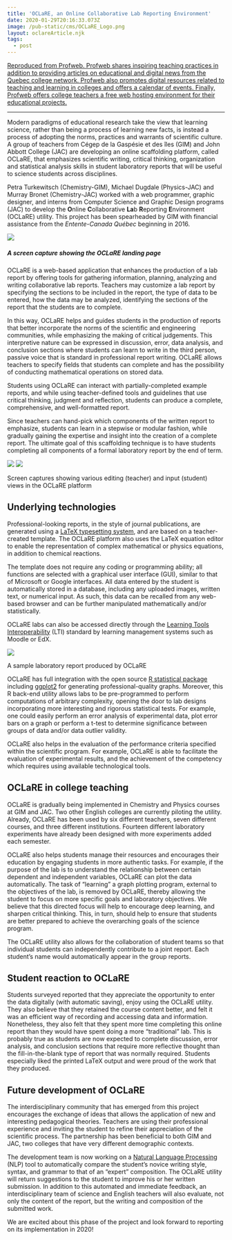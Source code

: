 ```yaml
---
title: 'OCLaRE, an Online Collaborative Lab Reporting Environment'
date: 2020-01-29T20:16:33.073Z
image: /pub-static/cms/OCLaRE_Logo.png
layout: oclareArticle.njk
tags:
  - post
---
```

[Reproduced from Profweb. Profweb shares inspiring teaching practices in addition to providing articles on educational and digital news from the Quebec college network. Profweb also promotes digital resources related to teaching and learning in colleges and offers a calendar of events. Finally, Profweb offers college teachers a free web hosting environment for their educational projects.](https://www.profweb.ca/en/publications/articles/oclare-an-online-collaborative-lab-reporting-environment?utm_source=Infolettre+anglophone&utm_campaign=e74a09c84d-Infolettre_anglophone_COPY_01&utm_medium=email&utm_term=0_f3ae205636-e74a09c84d-138899417)

- - -

Modern paradigms of educational research take the view that learning science, rather than being a process of learning new facts, is instead a process of adopting the norms, practices and warrants of scientific culture. A group of teachers from Cégep de la Gaspésie et des îles (GIM) and John Abbott College (JAC) are developing an online scaffolding platform, called OCLaRE, that emphasizes scientific writing, critical thinking, organization and statistical analysis skills in student laboratory reports that will be useful to science students across disciplines.

Petra Turkewitsch (Chemistry-GIM), Michael Dugdale (Physics-JAC) and Murray Bronet (Chemistry-JAC) worked with a web programmer, graphic designer, and interns from Computer Science and Graphic Design programs (JAC) to develop the **O**nline **C**ollaborative **La**b **R**eporting **E**nvironment (OCLaRE) utility. This project has been spearheaded by GIM with financial assistance from the *Entente-Canada Québec* beginning in 2016.

[![](https://www.profweb.ca/system/cms/files/files/000/004/416/original/oclare-website.jpg)](https://www.profweb.ca/system/cms/files/files/000/004/416/original/oclare-website.jpg "Opens in a new window.")

##### A screen capture showing the OCLaRE landing page

OCLaRE is a web-based application that enhances the production of a lab report by offering tools for gathering information, planning, analyzing and writing collaborative lab reports. Teachers may customize a lab report by specifying the sections to be included in the report, the type of data to be entered, how the data may be analyzed, identifying the sections of the report that the students are to complete.

In this way, OCLaRE helps and guides students in the production of reports that better incorporate the norms of the scientific and engineering communities, while emphasizing the making of critical judgements. This interpretive nature can be expressed in discussion, error, data analysis, and conclusion sections where students can learn to write in the third person, passive voice that is standard in professional report writing. OCLaRE allows teachers to specify fields that students can complete and has the possibility of conducting mathematical operations on stored data.

Students using OCLaRE can interact with partially-completed example reports, and while using teacher-defined tools and guidelines that use critical thinking, judgment and reflection, students can produce a complete, comprehensive, and well-formatted report.

Since teachers can hand-pick which components of the written report to emphasize, students can learn in a stepwise or modular fashion, while gradually gaining the expertise and insight into the creation of a complete report. The ultimate goal of this scaffolding technique is to have students completing all components of a formal laboratory report by the end of term.

[![](https://www.profweb.ca/system/cms/files/files/000/004/415/original/oclare-teachers-students-views.jpg)](https://www.profweb.ca/system/cms/files/files/000/004/415/original/oclare-teachers-students-views.jpg "Opens in a new window.") [![](https://www.profweb.ca/system/cms/files/files/000/004/414/original/oclare-students-views.jpg)](https://www.profweb.ca/system/cms/files/files/000/004/414/original/oclare-students-views.jpg "Opens in a new window.")

Screen captures showing various editing (teacher) and input (student) views in the OCLaRE platform

## Underlying technologies

Professional-looking reports, in the style of journal publications, are generated using a [LaTeX typesetting system](https://en.wikipedia.org/wiki/LaTeX "Opens in a new window."), and are based on a teacher-created template. The OCLaRE platform also uses the LaTeX equation editor to enable the representation of complex mathematical or physics equations, in addition to chemical reactions.

The template does not require any coding or programming ability; all functions are selected with a graphical user interface (GUI), similar to that of Microsoft or Google interfaces. All data entered by the student is automatically stored in a database, including any uploaded images, written text, or numerical input. As such, this data can be recalled from any web-based browser and can be further manipulated mathematically and/or statistically.

OCLaRE labs can also be accessed directly through the [Learning Tools Interoperability](https://en.wikipedia.org/wiki/Learning_Tools_Interoperability "Opens in a new window.") (LTI) standard by learning management systems such as Moodle or EdX.

[![](https://www.profweb.ca/system/cms/files/files/000/004/413/original/lab-report-example.jpg)](https://www.profweb.ca/system/cms/files/files/000/004/413/original/lab-report-example.jpg "Opens in a new window.")

A sample laboratory report produced by OCLaRE

OCLaRE has full integration with the open source [R statistical package](https://www.r-project.org/about.html "Opens in a new window.") including [ggplot2](https://ggplot2.tidyverse.org/ "Opens in a new window.") for generating professional-quality graphs. Moreover, this R back-end utility allows labs to be pre-programmed to perform computations of arbitrary complexity, opening the door to lab designs incorporating more interesting and rigorous statistical tests. For example, one could easily perform an error analysis of experimental data, plot error bars on a graph or perform a t-test to determine significance between groups of data and/or data outlier validity.

OCLaRE also helps in the evaluation of the performance criteria specified within the scientific program. For example, OCLaRE is able to facilitate the evaluation of experimental results, and the achievement of the competency which requires using available technological tools.

## OCLaRE in college teaching

OCLaRE is gradually being implemented in Chemistry and Physics courses at GIM and JAC. Two other English colleges are currently piloting the utility. Already, OCLaRE has been used by six different teachers, seven different courses, and three different institutions. Fourteen different laboratory experiments have already been designed with more experiments added each semester.

OCLaRE also helps students manage their resources and encourages their education by engaging students in more authentic tasks. For example, if the purpose of the lab is to understand the relationship between certain dependent and independent variables, OCLaRE can plot the data automatically. The task of “learning” a graph plotting program, external to the objectives of the lab, is removed by OCLaRE, thereby allowing the student to focus on more specific goals and laboratory objectives. We believe that this directed focus will help to encourage deep learning, and sharpen critical thinking. This, in turn, should help to ensure that students are better prepared to achieve the overarching goals of the science program.

The OCLaRE utility also allows for the collaboration of student teams so that individual students can independently contribute to a joint report. Each student’s name would automatically appear in the group reports.

## Student reaction to OCLaRE

Students surveyed reported that they appreciate the opportunity to enter the data digitally (with automatic saving), enjoy using the OCLaRE utility. They also believe that they retained the course content better, and felt it was an efficient way of recording and accessing data and information. Nonetheless, they also felt that they spent more time completing this online report than they would have spent doing a more “traditional” lab. This is probably true as students are now expected to complete discussion, error analysis, and conclusion sections that require more reflective thought than the fill-in-the-blank type of report that was normally required. Students especially liked the printed LaTeX output and were proud of the work that they produced.

## Future development of OCLaRE

The interdisciplinary community that has emerged from this project encourages the exchange of ideas that allows the application of new and interesting pedagogical theories. Teachers are using their professional experience and inviting the student to refine their appreciation of the scientific process. The partnership has been beneficial to both GIM and JAC, two colleges that have very different demographic contexts.

The development team is now working on a [Natural Language Processing](https://en.wikipedia.org/wiki/Natural_language_processing "Opens in a new window.") (NLP) tool to automatically compare the student’s novice writing style, syntax, and grammar to that of an “expert” composition. The OCLaRE utility will return suggestions to the student to improve his or her written submission. In addition to this automated and immediate feedback, an interdisciplinary team of science and English teachers will also evaluate, not only the content of the report, but the writing and composition of the submitted work.

We are excited about this phase of the project and look forward to reporting on its implementation in 2020!

